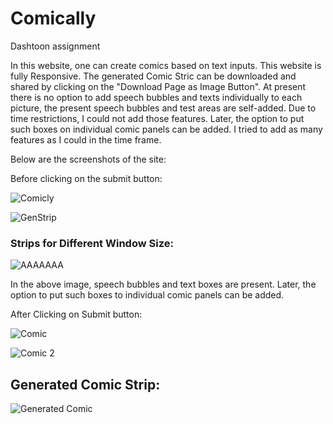 # Comically
Dashtoon assignment

In this website, one can create comics based on text inputs.
This website is fully Responsive.
The generated Comic Stric can be downloaded and shared by clicking on the "Download Page as Image Button".
At present there is no option to add speech bubbles and texts individually to each picture, the present speech bubbles and test areas are self-added. Due to time restrictions, I could not add those features. Later, the option to put such boxes on individual comic panels can be added. I tried to add as many features as I could in the time frame.

Below are the screenshots of the site:

Before clicking on the submit button:

![Comicly](https://github.com/Vivekkr83/Dash/assets/75994974/aa3febf2-c941-4356-b47b-ebe2e9407d25)


![GenStrip](https://github.com/Vivekkr83/Dash/assets/75994974/bb3b83e9-2958-4bc7-b0bb-eb5bea6f2f8f)

### Strips for Different Window Size:

![AAAAAAA](https://github.com/Vivekkr83/Dash/assets/75994974/d034562c-1c7a-4f57-a343-08de25520ae4)


In the above image, speech bubbles and text boxes are present.
Later, the option to put such boxes to individual comic panels can be added.

After Clicking on Submit button:

![Comic](https://github.com/Vivekkr83/Dash/assets/75994974/a989e492-dbe9-4c9d-8415-c76b15d8114c)


![Comic 2](https://github.com/Vivekkr83/Dash/assets/75994974/ef516081-6f34-4ebe-8a94-bb2a66648442)


## Generated Comic Strip:

![Generated Comic](https://github.com/Vivekkr83/Dash/assets/75994974/65425e4a-054c-473f-a4cd-96c1c2f94a2a)



